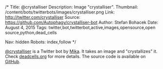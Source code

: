 /*
Title: @crystalliser
Description: Image "crystalliser".
Thumbnail: /content/bots/twitterbots/images/crystalliser.png
Link: http://twitter.com/crystalliser
Source: https://github.com/Autophagy/crystalliser-bot
Author: Stefan Bohacek
Date: August 4, 2015
Tags: twitter,bot,twitterbot,active,images,opensource,open source,python,dead_cells

Nav: hidden
Robots: index,follow
*/

[@crystalliser](https://twitter.com/crystalliser) is a Twitter bot by [Mika](https://twitter.com/dead_cells). It takes an image and "crystallizes" it. Check [deadcells.org](http://www.deadcells.org/crystalliser-twitter-bot/) for more details. The source code is available on [GitHub](https://github.com/Autophagy/crystalliser-bot).
